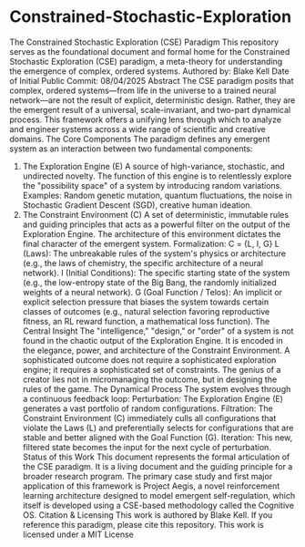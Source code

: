 # Constrained-Stochastic-Exploration


The Constrained Stochastic Exploration (CSE) Paradigm
This repository serves as the foundational document and formal home for the Constrained Stochastic Exploration (CSE) paradigm, a meta-theory for understanding the emergence of complex, ordered systems.
Authored by: Blake Kell
Date of Initial Public Commit: 08/04/2025
Abstract
The CSE paradigm posits that complex, ordered systems—from life in the universe to a trained neural network—are not the result of explicit, deterministic design. Rather, they are the emergent result of a universal, scale-invariant, and two-part dynamical process. This framework offers a unifying lens through which to analyze and engineer systems across a wide range of scientific and creative domains.
The Core Components
The paradigm defines any emergent system as an interaction between two fundamental components:
1. The Exploration Engine (E)
A source of high-variance, stochastic, and undirected novelty. The function of this engine is to relentlessly explore the "possibility space" of a system by introducing random variations.
Examples: Random genetic mutation, quantum fluctuations, the noise in Stochastic Gradient Descent (SGD), creative human ideation.
2. The Constraint Environment (C)
A set of deterministic, immutable rules and guiding principles that acts as a powerful filter on the output of the Exploration Engine. The architecture of this environment dictates the final character of the emergent system.
Formalization: C = {L, I, G}
L (Laws): The unbreakable rules of the system's physics or architecture (e.g., the laws of chemistry, the specific architecture of a neural network).
I (Initial Conditions): The specific starting state of the system (e.g., the low-entropy state of the Big Bang, the randomly initialized weights of a neural network).
G (Goal Function / Telos): An implicit or explicit selection pressure that biases the system towards certain classes of outcomes (e.g., natural selection favoring reproductive fitness, an RL reward function, a mathematical loss function).
The Central Insight
The "intelligence," "design," or "order" of a system is not found in the chaotic output of the Exploration Engine. It is encoded in the elegance, power, and architecture of the Constraint Environment.
A sophisticated outcome does not require a sophisticated exploration engine; it requires a sophisticated set of constraints. The genius of a creator lies not in micromanaging the outcome, but in designing the rules of the game.
The Dynamical Process
The system evolves through a continuous feedback loop:
Perturbation: The Exploration Engine (E) generates a vast portfolio of random configurations.
Filtration: The Constraint Environment (C) immediately culls all configurations that violate the Laws (L) and preferentially selects for configurations that are stable and better aligned with the Goal Function (G).
Iteration: This new, filtered state becomes the input for the next cycle of perturbation.
Status of this Work
This document represents the formal articulation of the CSE paradigm. It is a living document and the guiding principle for a broader research program. The primary case study and first major application of this framework is Project Aegis, a novel reinforcement learning architecture designed to model emergent self-regulation, which itself is developed using a CSE-based methodology called the Cognitive OS.
Citation & Licensing
This work is authored by Blake Kell. If you reference this paradigm, please cite this repository.
This work is licensed under a MIT License
